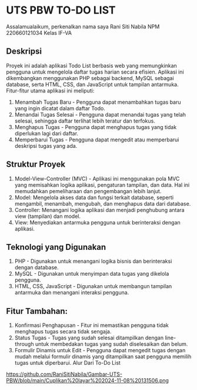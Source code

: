 # UTS PBW TO-DO LIST
Assalamualaikum, perkenalkan nama saya Rani Siti Nabila  NPM 220660121034 Kelas IF-VA
## Deskripsi 
Proyek ini adalah aplikasi Todo List berbasis web yang memungkinkan pengguna untuk mengelola daftar tugas harian secara efisien. Aplikasi ini dikembangkan menggunakan PHP sebagai backend, MySQL sebagai database, serta HTML, CSS, dan JavaScript untuk tampilan antarmuka. Fitur-fitur utama aplikasi ini meliputi:
1. Menambah Tugas Baru - Pengguna dapat menambahkan tugas baru yang ingin dicatat dalam daftar Todo.
2. Menandai Tugas Selesai - Pengguna dapat menandai tugas yang telah selesai, sehingga daftar terlihat lebih teratur dan terfokus.
3. Menghapus Tugas - Pengguna dapat menghapus tugas yang tidak diperlukan lagi dari daftar.
4. Memperbarui Tugas - Pengguna dapat mengedit atau memperbarui deskripsi tugas yang ada.
## Struktur Proyek
1. Model-View-Controller (MVC) - Aplikasi ini menggunakan pola MVC yang memisahkan logika aplikasi, pengaturan tampilan, dan data. Hal ini memudahkan pemeliharaan dan pengembangan lebih lanjut.
2. Model: Mengelola akses data dan fungsi terkait database, seperti mengambil, menambah, mengubah, dan menghapus data dari database.
3. Controller: Menangani logika aplikasi dan menjadi penghubung antara view (tampilan) dan model.
4. View: Menyediakan antarmuka pengguna untuk berinteraksi dengan aplikasi.
## Teknologi yang Digunakan
1. PHP - Digunakan untuk menangani logika bisnis dan berinteraksi dengan database.
2. MySQL - Digunakan untuk menyimpan data tugas yang dikelola pengguna.
3. HTML, CSS, JavaScript - Digunakan untuk membangun tampilan antarmuka dan menangani interaksi pengguna.
## Fitur Tambahan:
1. Konfirmasi Penghapusan - Fitur ini memastikan pengguna tidak menghapus tugas secara tidak sengaja.
2. Status Tugas - Tugas yang sudah selesai ditampilkan dengan line-through untuk membedakan tugas yang sudah diselesaikan dan belum.
3. Formulir Dinamis untuk Edit - Pengguna dapat mengedit tugas dengan mudah melalui formulir dinamis yang ditampilkan saat pengguna memilih tugas untuk diperbarui.
Alur Dari To-Do List

https://github.com/RaniSitiNabila/Gambar-UTS-PBW/blob/main/Cuplikan%20layar%202024-11-08%20131506.png 
